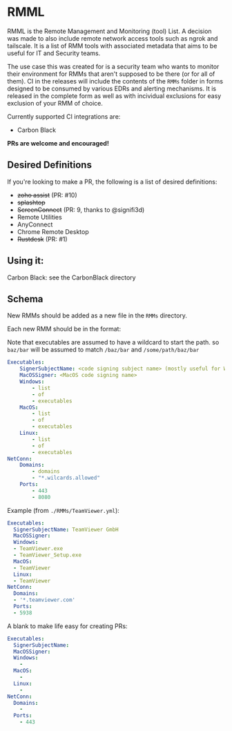 # RMML
RMML is the Remote Management and Monitoring (tool) List. A decision was made to also include remote network access tools such as ngrok and tailscale. It is a list of RMM tools with associated metadata that aims to be useful for IT and Security teams.

The use case this was created for is a security team who wants to monitor their environment for RMMs that aren't supposed to be there (or for all of them). CI in the releases will include the contents of the `RMMs` folder in forms designed to be consumed by various EDRs and alerting mechanisms. It is released in the complete form as well as with incividual exclusions for easy exclusion of your RMM of choice.

Currently supported CI integrations are:

* Carbon Black

**PRs are welcome and encouraged!**

## Desired Definitions
If you're looking to make a PR, the following is a list of desired definitions:

- ~~zoho assist~~ (PR: #10)
- ~~splashtop~~
- ~~ScreenConnect~~ (PR: 9, thanks to @signifi3d)
- Remote Utilities
- AnyConnect
- Chrome Remote Desktop
- ~~Rustdesk~~ (PR: #1)

## Using it:
Carbon Black: see the CarbonBlack directory

## Schema
New RMMs should be added as a new file in the `RMMs` directory.

Each new RMM should be in the format:

Note that executables are assumed to have a wildcard to start the path. so `baz/bar` will be assumed to match `/baz/bar` and `/some/path/baz/bar`

```yaml
Executables:
    SignerSubjectName: <code signing subject name> (mostly useful for Windows and *nix)
    MacOSSigner: <MacOS code signing name>
    Windows:
        - list 
        - of
        - executables
    MacOS:
        - list 
        - of
        - executables
    Linux:
        - list 
        - of
        - executables
NetConn:
    Domains:
        - domains
        - "*.wilcards.allowed"
    Ports:
        - 443
        - 8080
```

Example (from `./RMMs/TeamViewer.yml`):

```yaml
Executables:
  SignerSubjectName: TeamViewer GmbH
  MacOSSigner:
  Windows:
  - TeamViewer.exe
  - TeamViewer_Setup.exe
  MacOS:
  - TeamViewer
  Linux:
  - TeamViewer
NetConn:
  Domains:
  - '*.teamviewer.com'
  Ports:
  - 5938
```

A blank to make life easy for creating PRs:

```yaml
Executables:
  SignerSubjectName:
  MacOSSigner:
  Windows:
    - 
  MacOS:
    - 
  Linux:
    - 
NetConn:
  Domains:
    - 
  Ports:
    - 443
```
